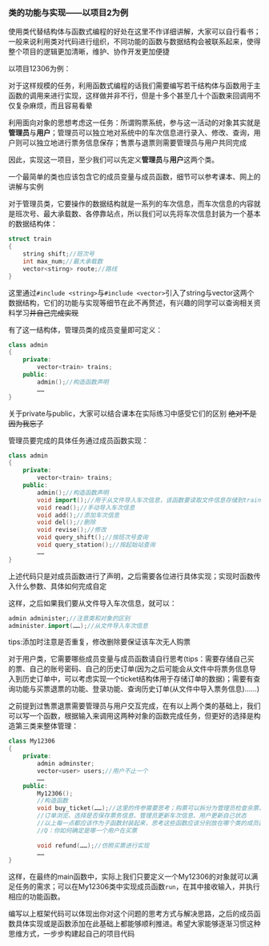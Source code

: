 ### 类的功能与实现——以项目2为例

使用类代替结构体与函数式编程的好处在这里不作详细讲解，大家可以自行看书；一般来说利用类对代码进行组织，不同功能的函数与数据结构会被联系起来，使得整个项目的逻辑更加清晰，维护、协作开发更加便捷



以项目12306为例：

对于这样规模的任务，利用函数式编程的话我们需要编写若干结构体与函数用于主函数的调用来进行实现，这样做并非不行，但是十多个甚至几十个函数来回调用不仅复杂麻烦，而且容易看晕

利用面向对象的思想考虑这一任务：所谓购票系统，参与这一活动的对象其实就是**管理员**与**用户**；管理员可以独立地对系统中的车次信息进行录入、修改、查询，用户则可以独立地进行票务信息保存；售票与退票则需要管理员与用户共同完成

因此，实现这一项目，至少我们可以先定义**管理员**与**用户**这两个类。

一个最简单的类也应该包含它的成员变量与成员函数，细节可以参考课本、网上的讲解与实例

对于管理员类，它要操作的数据结构就是一系列的车次信息，而车次信息的内容就是班次号、最大承载数、各停靠站点，所以我们可以先将车次信息封装为一个基本的数据结构体：

```c++
struct train
{
    string shift;//班次号
    int max_num;//最大承载数
    vector<stirng> route;//路线
}
```



这里通过`#include <string>`与`#include <vector>`引入了string与vector这两个数据结构，它们的功能与实现等细节在此不再赘述，有兴趣的同学可以查询相关资料学习~~并自己完成实现~~

有了这一结构体，管理员类的成员变量即可定义：

```c++
class admin
{
	private:
        vector<train> trains;
    public:
    	admin();//构造函数声明
    	……
}
```

关于private与public，大家可以结合课本在实际练习中感受它们的区别 ~~绝对不是因为我忘了~~

管理员要完成的具体任务通过成员函数实现：

```c++
class admin
{
	private:
        vector<train> trains;
    public:
    	admin();//构造函数声明
    	void import();//用于从文件导入车次信息，该函数要读取文件信息存储到trains中
    	void read();//手动导入车次信息
    	void add();//添加车次信息
    	void del();//删除
    	void revise();//修改
    	void query_shift();//按班次号查询
    	void query_station();//按起始站查询
    	……
}
```

上述代码只是对成员函数进行了声明，之后需要各位进行具体实现；实现时函数传入什么参数、具体如何完成自定

这样，之后如果我们要从文件导入车次信息，就可以：

```c++
admin administer;//注意类和对象的区别
administer.import(……);//从文件导入车次信息
```

tips:添加时注意是否重复，修改删除要保证该车次无人购票



对于用户类，它需要哪些成员变量与成员函数请自行思考(tips：需要存储自己买的票、自己的账号密码、自己的历史订单(因为之后可能会从文件中将票务信息导入到历史订单中，可以考虑实现一个ticket结构体用于存储订单的数据)；需要有查询功能与买票退票的功能、登录功能、查询历史订单(从文件中导入票务信息)……)



之前提到过售票退票需要管理员与用户交互完成，在有以上两个类的基础上，我们可以写一个函数，根据输入来调用这两种对象的函数完成任务，但更好的选择是构造第三类来整体管理：

```c++
class My12306
{
    private:
		admin adminster;
    	vector<user> users;//用户不止一个
    	……
    public:
    	My12306();
    	//构造函数
    	void buy_ticket(……);//这里的传参需要思考；购票可以拆分为管理员检查余票、
    	//订单浏览、选择是否保存票务信息、管理员更新车次信息、用户更新自己状态
    	//以上每一点都应该作为子函数封装起来，思考这些函数应该分别放在哪个类的成员函数中
    	//Q：你如何确定是哪一个用户在买票
    	
    	void refund(……);//仿照买票进行实现
    	……
}
```

这样，在最终的main函数中，实际上我们只要定义一个My12306的对象就可以满足任务的需求；可以在My12306类中实现成员函数`run`，在其中接收输入，并执行相应的功能函数。

编写以上框架代码可以体现出你对这个问题的思考方式与解决思路，之后的成员函数具体实现或是函数添加在此基础上都能够顺利推进。希望大家能够逐渐习惯这种思维方式，一步步构建起自己的项目代码



